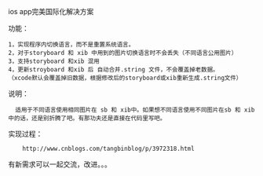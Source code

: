 ios app完美国际化解决方案

功能：

    1，实现程序内切换语言，而不是重置系统语言。
    2，对于storyboard 和 xib 中用到的图片切换语言时不会丢失（不同语言公用图片）
    3，支持storyboard 和xib 混用  
    4，更新stroyboard 和xib 后 自动合并.string 文件，不会覆盖掉老数据。
    （xcode默认会覆盖掉旧数据，根据修改后的storyboard或xib重新生成.string文件）

说明： 

      适用于不同语言使用相同图片在 sb 和 xib中。如果想不同语言使用不同图片在sb 和 xib 中的话，还是别折腾了吧。有那功夫还是直接在代码里写吧。


实现过程：

        http://www.cnblogs.com/tangbinblog/p/3972318.html
   
有新需求可以一起交流，改进。。。
